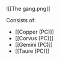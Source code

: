 ![[The gang.png]]

Consists of:
- [[Copper (PC)]]
- [[Corvus (PC)]]
- [[Gemini (PC)]]
- [[Taure (PC)]]

